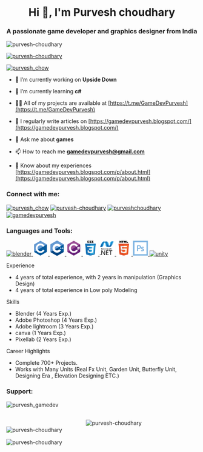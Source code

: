 <h1 align="center">Hi 👋, I'm Purvesh choudhary</h1>
<h3 align="center">A passionate game developer and graphics designer from India</h3>

<p align="left"> <img src="https://komarev.com/ghpvc/?username=purvesh-choudhary&label=Profile%20views&color=0e75b6&style=flat" alt="purvesh-choudhary" /> </p>

<p align="left"> <a href="https://github.com/ryo-ma/github-profile-trophy"><img src="https://github-profile-trophy.vercel.app/?username=purvesh-choudhary" alt="purvesh-choudhary" /></a> </p>

<p align="left"> <a href="https://twitter.com/purvesh_chow" target="blank"><img src="https://img.shields.io/twitter/follow/purvesh_chow?logo=twitter&style=for-the-badge" alt="purvesh_chow" /></a> </p>

- 🔭 I’m currently working on **Upside Down**

- 🌱 I’m currently learning **c#**

- 👨‍💻 All of my projects are available at [https://t.me/GameDevPurvesh](https://t.me/GameDevPurvesh)

- 📝 I regularly write articles on [https://gamedevpurvesh.blogspot.com/](https://gamedevpurvesh.blogspot.com/)

- 💬 Ask me about **games**

- 📫 How to reach me **gamedevpurvesh@gmail.com**

- 📄 Know about my experiences [https://gamedevpurvesh.blogspot.com/p/about.html](https://gamedevpurvesh.blogspot.com/p/about.html)

<h3 align="left">Connect with me:</h3>
<p align="left">
<a href="https://twitter.com/purvesh_chow" target="blank"><img align="center" src="https://raw.githubusercontent.com/rahuldkjain/github-profile-readme-generator/master/src/images/icons/Social/twitter.svg" alt="purvesh_chow" height="30" width="40" /></a>
<a href="https://linkedin.com/in/purvesh-choudhary" target="blank"><img align="center" src="https://raw.githubusercontent.com/rahuldkjain/github-profile-readme-generator/master/src/images/icons/Social/linked-in-alt.svg" alt="purvesh-choudhary" height="30" width="40" /></a>
<a href="https://instagram.com/purveshchoudhary" target="blank"><img align="center" src="https://raw.githubusercontent.com/rahuldkjain/github-profile-readme-generator/master/src/images/icons/Social/instagram.svg" alt="purveshchoudhary" height="30" width="40" /></a>
<a href="https://www.youtube.com/c/gamedevpurvesh" target="blank"><img align="center" src="https://raw.githubusercontent.com/rahuldkjain/github-profile-readme-generator/master/src/images/icons/Social/youtube.svg" alt="gamedevpurvesh" height="30" width="40" /></a>
</p>

<h3 align="left">Languages and Tools:</h3>
<p align="left"> <a href="https://www.blender.org/" target="_blank" rel="noreferrer"> <img src="https://download.blender.org/branding/community/blender_community_badge_white.svg" alt="blender" width="40" height="40"/> </a> <a href="https://www.cprogramming.com/" target="_blank" rel="noreferrer"> <img src="https://raw.githubusercontent.com/devicons/devicon/master/icons/c/c-original.svg" alt="c" width="40" height="40"/> </a> <a href="https://www.w3schools.com/cpp/" target="_blank" rel="noreferrer"> <img src="https://raw.githubusercontent.com/devicons/devicon/master/icons/cplusplus/cplusplus-original.svg" alt="cplusplus" width="40" height="40"/> </a> <a href="https://www.w3schools.com/cs/" target="_blank" rel="noreferrer"> <img src="https://raw.githubusercontent.com/devicons/devicon/master/icons/csharp/csharp-original.svg" alt="csharp" width="40" height="40"/> </a> <a href="https://www.w3schools.com/css/" target="_blank" rel="noreferrer"> <img src="https://raw.githubusercontent.com/devicons/devicon/master/icons/css3/css3-original-wordmark.svg" alt="css3" width="40" height="40"/> </a> <a href="https://dotnet.microsoft.com/" target="_blank" rel="noreferrer"> <img src="https://raw.githubusercontent.com/devicons/devicon/master/icons/dot-net/dot-net-original-wordmark.svg" alt="dotnet" width="40" height="40"/> </a> <a href="https://www.w3.org/html/" target="_blank" rel="noreferrer"> <img src="https://raw.githubusercontent.com/devicons/devicon/master/icons/html5/html5-original-wordmark.svg" alt="html5" width="40" height="40"/> </a> <a href="https://www.photoshop.com/en" target="_blank" rel="noreferrer"> <img src="https://raw.githubusercontent.com/devicons/devicon/master/icons/photoshop/photoshop-line.svg" alt="photoshop" width="40" height="40"/> </a> <a href="https://unity.com/" target="_blank" rel="noreferrer"> <img src="https://www.vectorlogo.zone/logos/unity3d/unity3d-icon.svg" alt="unity" width="40" height="40"/> </a> </p>



Experience
- 4 years of total experience, with 2 years in manipulation (Graphics Design)
- 4 years of total experience in Low poly Modeling

Skills 
- Blender (4 Years Exp.)
- Adobe Photoshop (4 Years Exp.)
- Adobe lightroom (3 Years Exp.)
- canva (1 Years Exp.)
- Pixellab (2 Years Exp.)


Career Highlights
- Complete 700+ Projects.
- Works with Many Units (Real Fx Unit, Garden Unit, Butterfly Unit, Designing Era , Elevation Designing ETC.)


<h3 align="left">Support:</h3>
<p><a href="https://www.buymeacoffee.com/purvesh_gamedev"> <img align="left" src="https://cdn.buymeacoffee.com/buttons/v2/default-yellow.png" height="50" width="210" alt="purvesh_gamedev" /></a></p><br><br>


<p><img align="left" src="https://github-readme-stats.vercel.app/api/top-langs?username=purvesh-choudhary&show_icons=true&locale=en&layout=compact" alt="purvesh-choudhary" /></p>

<p>&nbsp;<img align="center" src="https://github-readme-stats.vercel.app/api?username=purvesh-choudhary&show_icons=true&locale=en" alt="purvesh-choudhary" /></p>

<p><img align="center" src="https://github-readme-streak-stats.herokuapp.com/?user=purvesh-choudhary&" alt="purvesh-choudhary" /></p>

